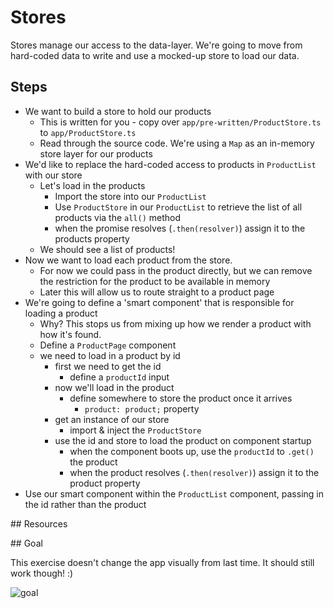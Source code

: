 # Stores

Stores manage our access to the data-layer. We're going to move from hard-coded data to write and use a mocked-up store to load our data.

## Steps

- We want to build a store to hold our products
  - This is written for you - copy over `app/pre-written/ProductStore.ts` to `app/ProductStore.ts`
  - Read through the source code. We're using a `Map` as an in-memory store layer for our products
- We'd like to replace the hard-coded access to products in `ProductList` with our store
  - Let's load in the products
    - Import the store into our `ProductList`
    - Use `ProductStore` in our `ProductList` to retrieve the list of all products via the `all()` method
    - when the promise resolves (`.then(resolver)`) assign it to the products property
  - We should see a list of products!
- Now we want to load each product from the store. 
  - For now we could pass in the product directly, but we can remove the restriction for the product to be available in memory
  - Later this will allow us to route straight to a product page
- We're going to define a 'smart component' that is responsible for loading a product
  - Why? This stops us from mixing up how we render a product with how it's found.
  - Define a `ProductPage` component
  - we need to load in a product by id
    - first we need to get the id
      - define a `productId` input
    - now we'll load in the product
      - define somewhere to store the product once it arrives
        - `product: product;` property
    - get an instance of our store
      - import & inject the `ProductStore`
    - use the id and store to load the product on component startup
      - when the component boots up, use the `productId` to `.get()` the product
      - when the product resolves (`.then(resolver)`) assign it to the product property
- Use our smart component within the `ProductList` component, passing in the id rather than the product


## Resources

## Goal

This exercise doesn't change the app visually from last time. It should still work though! :)

![goal](build-in-directives.png)

